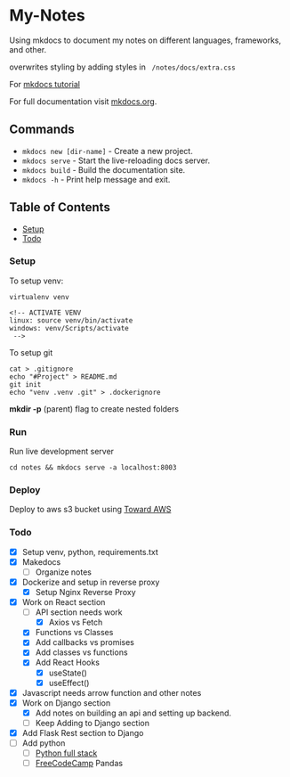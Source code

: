 # My-Notes
Using mkdocs to document my notes on different languages, frameworks, and other. 

overwrites styling by adding styles in ``` /notes/docs/extra.css```

For [mkdocs tutorial](https://towardsdatascience.com/creating-software-documentation-in-under-10-minutes-with-mkdocs-b11f52f0fb10)

For full documentation visit [mkdocs.org](https://www.mkdocs.org).


## Commands

* `mkdocs new [dir-name]` - Create a new project.
* `mkdocs serve` - Start the live-reloading docs server.
* `mkdocs build` - Build the documentation site.
* `mkdocs -h` - Print help message and exit.


## Table of Contents
* [Setup](#setup)
* [Todo](#todo)


### Setup
To setup venv:
```
virtualenv venv

<!-- ACTIVATE VENV
linux: source venv/bin/activate
windows: venv/Scripts/activate
 -->
```
To setup git
```
cat > .gitignore
echo "#Project" > README.md
git init
echo "venv .venv .git" > .dockerignore 
```
**mkdir -p** (parent) flag to create nested folders


### Run
Run live development server
```
cd notes && mkdocs serve -a localhost:8003
```


### Deploy
Deploy to aws s3 bucket using [Toward AWS](https://towardsaws.com/build-a-simple-devops-pipeline-from-github-to-aws-s3-for-static-website-911c620dce31)

### Todo
* [x] Setup venv, python, requirements.txt
* [x] Makedocs
    * [ ] Organize notes
* [x] Dockerize and setup in reverse proxy
    * [x] Setup Nginx Reverse Proxy
* [x] Work on React section
    * [ ] API section needs work
        * [x] Axios vs Fetch
    * [x] Functions vs Classes
    * [x] Add callbacks vs promises
    * [x] Add classes  vs functions
    * [x] Add React Hooks
        * [x] useState()
        * [x] useEffect()
* [x] Javascript needs arrow function and other notes
* [x] Work on Django section
    * [x] Add notes on building an api and setting up backend. 
    * [ ] Keep Adding to Django section
* [x] Add Flask Rest section to Django
* [ ] Add python 
    * [ ] [Python full stack](https://www.fullstackpython.com)
    * [ ] [FreeCodeCamp](https://www.freecodecamp.org/news/the-ultimate-guide-to-the-pandas-library-for-data-science-in-python/amp/) Pandas